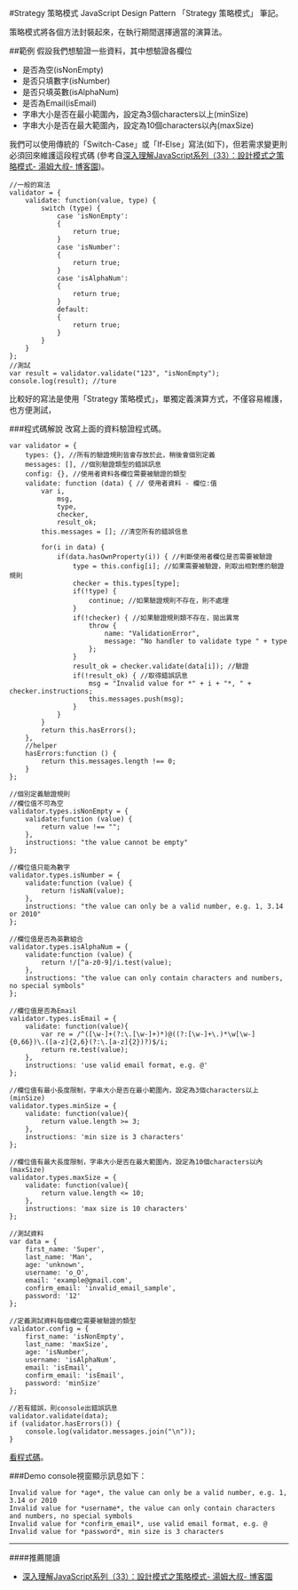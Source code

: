 #Strategy 策略模式
JavaScript Design Pattern 「Strategy 策略模式」 筆記。  

策略模式將各個方法封裝起來，在執行期間選擇適當的演算法。  

##範例
假設我們想驗證一些資料，其中想驗證各欄位

- 是否為空(isNonEmpty)
- 是否只填數字(isNumber)
- 是否只填英數(isAlphaNum)
- 是否為Email(isEmail)
- 字串大小是否在最小範圍內，設定為3個characters以上(minSize)
- 字串大小是否在最大範圍內，設定為10個characters以內(maxSize)

我們可以使用傳統的「Switch-Case」或「If-Else」寫法(如下)，但若需求變更則必須回來維護這段程式碼 (參考自[深入理解JavaScript系列（33）：設計模式之策略模式- 湯姆大叔- 博客園](http://www.cnblogs.com/TomXu/archive/2012/03/05/2358552.html))。

	//一般的寫法
	validator = {
	    validate: function(value, type) {
	        switch (type) {
	            case 'isNonEmpty':
	            {
	                return true;
	            }
	            case 'isNumber':
	            {
	                return true; 
	            }
	            case 'isAlphaNum':
	            {
	                return true; 
	            }
	            default:
	            {
	                return true;
	            }
	        }
	    }
	}; 
	//測試 
	var result = validator.validate("123", "isNonEmpty");
	console.log(result); //ture

比較好的寫法是使用「Strategy 策略模式」，單獨定義演算方式，不僅容易維護，也方便測試，

###程式碼解說
改寫上面的資料驗證程式碼。

	var validator = {
		types: {}, //所有的驗證規則皆會存放於此，稍後會個別定義
		messages: [], //個別驗證類型的錯誤訊息
		config: {}, //使用者資料各欄位需要被驗證的類型
		validate: function (data) { // 使用者資料 - 欄位:值
			var i,
				msg,
				type,
				checker,
				result_ok;
			this.messages = []; //清空所有的錯誤信息
	
			for(i in data) {
				if(data.hasOwnProperty(i)) { //判斷使用者欄位是否需要被驗證
					type = this.config[i]; //如果需要被驗證，則取出相對應的驗證規則
					checker = this.types[type];
					if(!type) {
						continue; //如果驗證規則不存在，則不處理
					}
					if(!checker) { //如果驗證規則類不存在，拋出異常
						throw {
							name: "ValidationError",
							message: "No handler to validate type " + type
						};
					}
					result_ok = checker.validate(data[i]); //驗證
					if(!result_ok) { //取得錯誤訊息
						msg = "Invalid value for *" + i + "*, " + checker.instructions;
						this.messages.push(msg);
					}
				}
			}
			return this.hasErrors();
		},
		//helper
		hasErrors:function () {
			return this.messages.length !== 0;
		}
	};
	
	//個別定義驗證規則
	//欄位值不可為空
	validator.types.isNonEmpty = {
		validate:function (value) {
			return value !== "";
		},
		instructions: "the value cannot be empty"
	};
	
	//欄位值只能為數字
	validator.types.isNumber = {
		validate:function (value) {
			return !isNaN(value);
		},
		instructions: "the value can only be a valid number, e.g. 1, 3.14 or 2010"
	};
	
	//欄位值是否為英數組合
	validator.types.isAlphaNum = {
		validate:function (value) {
			return !/[^a-z0-9]/i.test(value);
		},
		instructions: "the value can only contain characters and numbers, no special symbols"
	};
	
	//欄位值是否為Email
	validator.types.isEmail = {
		validate: function(value){
			var re = /^([\w-]+(?:\.[\w-]+)*)@((?:[\w-]+\.)*\w[\w-]{0,66})\.([a-z]{2,6}(?:\.[a-z]{2})?)$/i;
	    	return re.test(value);		
		},
		instructions: 'use valid email format, e.g. @'
	};
	
	//欄位值有最小長度限制，字串大小是否在最小範圍內，設定為3個characters以上(minSize)
	validator.types.minSize = {
		validate: function(value){
	    	return value.length >= 3;		
		},
		instructions: 'min size is 3 characters'
	};
	
	//欄位值有最大長度限制，字串大小是否在最大範圍內，設定為10個characters以內(maxSize)
	validator.types.maxSize = {
		validate: function(value){
			return value.length <= 10;
		},
		instructions: 'max size is 10 characters'
	};
	
	//測試資料
	var data = {
		first_name: 'Super',
		last_name: 'Man',
		age: 'unknown',
		username: 'o_O',
		email: 'example@gmail.com',
		confirm_email: 'invalid_email_sample',
		password: '12'
	};
	
	//定義測試資料每個欄位需要被驗證的類型
	validator.config = {
		first_name: 'isNonEmpty',
		last_name: 'maxSize',
		age: 'isNumber',
		username: 'isAlphaNum',
		email: 'isEmail',
		confirm_email: 'isEmail',
		password: 'minSize'	
	};
	
	//若有錯誤，則console出錯誤訊息
	validator.validate(data);
	if (validator.hasErrors()) {
		console.log(validator.messages.join("\n"));
	}

[看程式碼](strategy.html)。

###Demo
console視窗顯示訊息如下：  

	Invalid value for *age*, the value can only be a valid number, e.g. 1, 3.14 or 2010
	Invalid value for *username*, the value can only contain characters and numbers, no special symbols
	Invalid value for *confirm_email*, use valid email format, e.g. @
	Invalid value for *password*, min size is 3 characters

---
####推薦閱讀
- [深入理解JavaScript系列（33）：設計模式之策略模式- 湯姆大叔- 博客園](http://www.cnblogs.com/TomXu/archive/2012/03/05/2358552.html)
